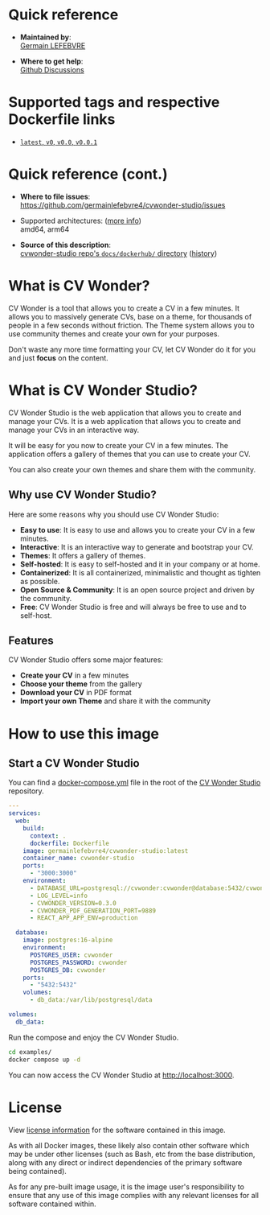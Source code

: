 # Quick reference

* **Maintained by**:<br>
  [Germain LEFEBVRE](https://github.com/germainlefebvre4)

* **Where to get help**:<br>
  [Github Discussions](https://github.com/germainlefebvre4/cvwonder-studio/discussions)

# Supported tags and respective Dockerfile links

* [`latest`, `v0`, `v0.0`, `v0.0.1`](https://github.com/germainlefebvre4/cvwonder-studio/blob/v0.0.1/Dockerfile)

# Quick reference (cont.)

* **Where to file issues**:<br>
  https://github.com/germainlefebvre4/cvwonder-studio/issues⁠

* Supported architectures: ([more info⁠]())<br>
  amd64, arm64

* **Source of this description**:<br>
  [cvwonder-studio repo's `docs/dockerhub/` directory](https://github.com/germainlefebvre4/cvwonder-studio/tree/main/docs/dockerhub/) ([history](https://github.com/docker-library/docs/commits/master/nginx))

# What is CV Wonder?

CV Wonder is a tool that allows you to create a CV in a few minutes.
It allows you to massively generate CVs, base on a theme, for thousands of people in a few seconds without friction.
The Theme system allows you to use community themes and create your own for your purposes.

Don't waste any more time formatting your CV, let CV Wonder do it for you and just **focus** on the content.

# What is CV Wonder Studio?

CV Wonder Studio is the web application that allows you to create and manage your CVs.
It is a web application that allows you to create and manage your CVs in an interactive way.

It will be easy for you now to create your CV in a few minutes.
The application offers a gallery of themes that you can use to create your CV.

You can also create your own themes and share them with the community.

## Why use CV Wonder Studio?

Here are some reasons why you should use CV Wonder Studio:

* **Easy to use**: It is easy to use and allows you to create your CV in a few minutes.
* **Interactive**: It is an interactive way to generate and bootstrap your CV.
* **Themes**: It offers a gallery of themes.
* **Self-hosted**: It is easy to self-hosted and it in your company or at home.
* **Containerized**: It is all containerized, minimalistic and thought as tighten as possible.
* **Open Source & Community**: It is an open source project and driven by the community.
* **Free**: CV Wonder Studio is free and will always be free to use and to self-host.

## Features

CV Wonder Studio offers some major features:

* **Create your CV** in a few minutes
* **Choose your theme** from the gallery
* **Download your CV** in PDF format
* **Import your own Theme** and share it with the community

# How to use this image

## Start a CV Wonder Studio

You can find a [docker-compose.yml](https://github.com/germainlefebvre4/cvwonder-studio/blob/main/docker-compose.prod.yml) file in the root of the [CV Wonder Studio](https://github.com/germainlefebvre4/cvwonder-studio) repository.

```yaml
---
services:
  web:
    build:
      context: .
      dockerfile: Dockerfile
    image: germainlefebvre4/cvwonder-studio:latest
    container_name: cvwonder-studio
    ports:
      - "3000:3000"
    environment:
      - DATABASE_URL=postgresql://cvwonder:cvwonder@database:5432/cvwonder
      - LOG_LEVEL=info
      - CVWONDER_VERSION=0.3.0
      - CVWONDER_PDF_GENERATION_PORT=9889
      - REACT_APP_APP_ENV=production

  database:
    image: postgres:16-alpine
    environment:
      POSTGRES_USER: cvwonder
      POSTGRES_PASSWORD: cvwonder
      POSTGRES_DB: cvwonder
    ports:
      - "5432:5432"
    volumes:
      - db_data:/var/lib/postgresql/data

volumes:
  db_data:
```

Run the compose and enjoy the CV Wonder Studio.

```bash
cd examples/
docker compose up -d
```

You can now access the CV Wonder Studio at [http://localhost:3000](http://localhost:3000).

# License

View [license information⁠](https://github.com/germainlefebvre4/cvwonder-studio/blob/main/LICENSE) for the software contained in this image.

As with all Docker images, these likely also contain other software which may be under other licenses (such as Bash, etc from the base distribution, along with any direct or indirect dependencies of the primary software being contained).

As for any pre-built image usage, it is the image user's responsibility to ensure that any use of this image complies with any relevant licenses for all software contained within.
